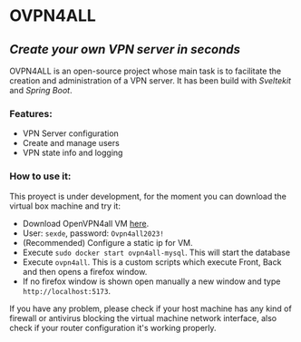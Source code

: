 # OVPN4ALL
## _Create your own VPN server in seconds_

OVPN4ALL is an open-source project whose main task is to facilitate the creation and administration of a VPN server.
It has been build with *Sveltekit* and *Spring Boot*.

### Features:
- VPN Server configuration
- Create and manage users
- VPN state info and logging

### How to use it:

This proyect is under development, for the moment you can download the virtual box machine and try it:
- Download OpenVPN4all VM [here](https://duckduckgo.com).
- User: `sexde`, password: `Ovpn4all2023!`
- (Recommended) Configure a static ip for VM.
-  Execute `sudo docker start ovpn4all-mysql`. This will start the database
-  Execute `ovpn4all`. This is a custom scripts which execute Front, Back and then opens a firefox window.
-  If no firefox window is shown open manually a new window and type `http://localhost:5173`.

If you have any problem, please check if your host machine has any kind of firewall or antivirus blocking the virtual machine network interface, also check if your router configuration it's working properly.
